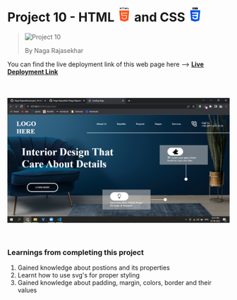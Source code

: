 # Project 10 - HTML ![HTML Logo](./HTML_logo.png) and CSS ![CSS logo](./CSS_logo.png)

> ![Project 10](https://img.shields.io/badge/Project-10-brightgreen)
>
> By Naga Rajasekhar

You can find the live deployment link of this web page here --> **[Live Deployment Link](https://interiordesignltd.netlify.app/)**
<br/>
<br/>
<br/>
<br/>
![Preview](./preview_10.png)

<br/>

### Learnings from completing this project

1. Gained knowledge about postions and its properties<br/>
2. Learnt how to use svg's for proper styling
3. Gained knowledge about padding, margin, colors, border and their values
